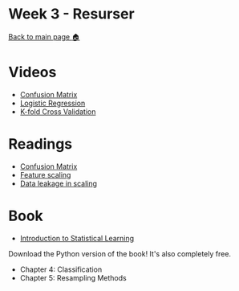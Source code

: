 # Week 3 - Resurser

[Back to main page :house:](https://github.com/aleylani/machine-learning-AI24)

# Videos

- [Confusion Matrix](https://www.youtube.com/watch?v=AOIkPnKu0YA)
- [Logistic Regression](https://www.youtube.com/watch?v=C5268D9t9Ak)
- [K-fold Cross Validation](https://www.youtube.com/watch?v=hoNpvry0370)

# Readings

- [Confusion Matrix](https://towardsdatascience.com/understanding-confusion-matrix-a9ad42dcfd62)
- [Feature scaling](https://www.atoti.io/articles/when-to-perform-a-feature-scaling/)
- [Data leakage in scaling](https://medium.com/geekculture/preventing-data-leakage-in-machine-learning-a-guide-51445af9fbaf)

# Book

- [Introduction to Statistical Learning](https://www.statlearning.com/)

Download the Python version of the book! It's also completely free.

- Chapter 4: Classification
- Chapter 5: Resampling Methods
